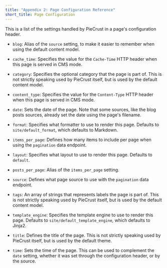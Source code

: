 ```yaml
---
title: "Appendix 2: Page Configuration Reference"
short_title: Page Configuration
---
```


This is a list of the settings handled by PieCrust in a page's configuration
header.

* `blog`: Alias of the `source` setting, to make it easier to remember when
  using the default content model.

* `cache_time`: Specifies the value for the `Cache-Time` HTTP header when this
  page is served in CMS mode.

* `category`: Specifies the optional category that the page is part of. This is
  not strictly speaking used by PieCrust itself, but is used by the default
  content model.

* `content_type`: Specifies the value for the `Content-Type` HTTP header when
  this page is served in CMS mode.

* `date`: Sets the date of the page. Note that some sources, like the blog posts
  sources, already set the date using the page's filename.

* `format`: Specifies what formatter to use to render this page. Defaults to
  `site/default_format`, which defaults to Markdown.

* `items_per_page`: Defines how many items to include per page when using the
  `pagination` data endpoint.

* `layout`: Specifies what layout to use to render this page. Defaults to
  `default`.

* `posts_per_page`: Alias of the `items_per_page` setting.

* `source`: Defines what page source to use with the `pagination` data endpoint.

* `tags`: An array of strings that represents labels the page is part of. This
  is not strictly speaking used by PieCrust itself, but is used by the default
  content model.

* `template_engine`: Specifies the template engine to use to render this page.
  Defaults to `site/default_template_engine`, which defaults to Jinja2.

* `title`: Defines the title of the page. This is not strictly speaking used by
  PieCrust itself, but is used by the default theme.

* `time`: Sets the time of the page. This can be used to complement the `date`
  setting, whether it was set through the configuration header, or by the
  source.

